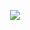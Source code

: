 </p>
<p align = "center">
<img  src= https://kenzie.com.br/blog/wp-content/themes/kenzie/src/assets/img/footer-logo.png >
<p>
